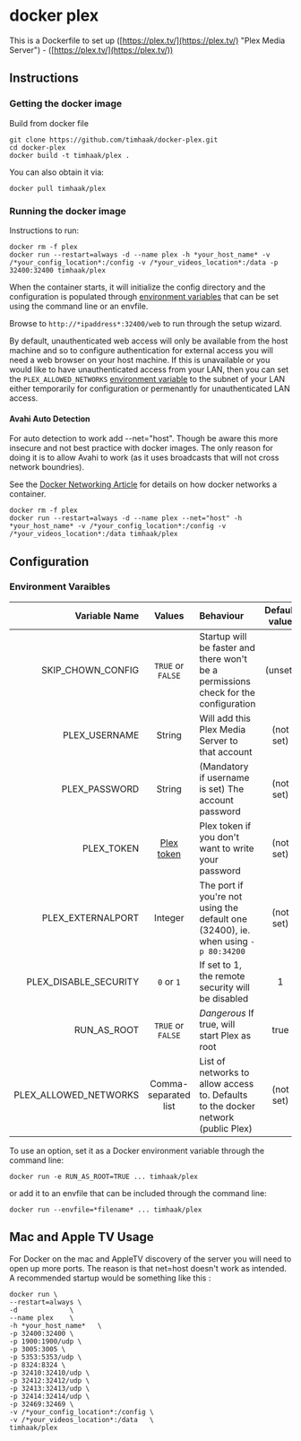 # docker plex
This is a Dockerfile to set up ([https://plex.tv/](https://plex.tv/) "Plex Media Server") - ([https://plex.tv/](https://plex.tv/))

## Instructions
### Getting the docker image
Build from docker file

```
git clone https://github.com/timhaak/docker-plex.git
cd docker-plex
docker build -t timhaak/plex .
```

You can also obtain it via:

```
docker pull timhaak/plex
```

### Running the docker image
Instructions to run:

```
docker rm -f plex
docker run --restart=always -d --name plex -h *your_host_name* -v /*your_config_location*:/config -v /*your_videos_location*:/data -p 32400:32400 timhaak/plex
```

When the container starts, it will initialize the config directory and the configuration is populated through [environment variables](#environment-variables) that can be set using the command line or an envfile.

Browse to `http://*ipaddress*:32400/web` to run through the setup wizard.

By default, unauthenticated web access will only be available from the host machine and so to configure authentication for external access you will need a web browser on your host machine. If this is unavailable or you would like to have unauthenticated access from your LAN, then you can set the `PLEX_ALLOWED_NETWORKS` [environment variable](#environment-variables) to the subnet of your LAN either temporarily for configuration or permenantly for unauthenticated LAN access.

#### Avahi Auto Detection
For auto detection to work add --net="host". Though be aware this more insecure and not best practice with docker images. The only reason for doing it is to allow Avahi to work (as it uses broadcasts that will not cross network boundries).

See the [Docker Networking Article](https://docs.docker.com/articles/networking/#how-docker-networks-a-container) for details on how docker networks a container.

```
docker rm -f plex
docker run --restart=always -d --name plex --net="host" -h *your_host_name* -v /*your_config_location*:/config -v /*your_videos_location*:/data timhaak/plex
```

## Configuration
### Environment Varaibles

| Variable Name           | Values                 | Behaviour                                                                            | Default value   |
| ----------------------: | :--------------------: | :----------------------------------------------------------------------------------- | :-------------: |
|     SKIP_CHOWN_CONFIG   |  `TRUE` or `FALSE`     | Startup will be faster and there won't be a permissions check for the configuration  | (unset)         |
|         PLEX_USERNAME   |        String          | Will add this Plex Media Server to that account                                      | (not set)       |
|         PLEX_PASSWORD   |        String          | (Mandatory if username is set) The account password | (not set)                      |                 |
|            PLEX_TOKEN   |   [Plex token][1]      | Plex token if you don't want to write your password | (not set)                      |                 |
|     PLEX_EXTERNALPORT   |       Integer          | The port if you're not using the default one (32400), ie. when using `-p 80:34200`   |  (not set)      |
| PLEX_DISABLE_SECURITY   |      `0` or `1`        | If set to 1, the remote security will be disabled | 1                                |                 |
|           RUN_AS_ROOT   |  `TRUE` or `FALSE`     | *Dangerous* If true, will start Plex as root | true                                  |                 |
| PLEX_ALLOWED_NETWORKS   | Comma-separated list   | List of networks to allow access to. Defaults to the docker network (public Plex)    | (not set)       |

To use an option, set it as a Docker environment variable through the command line:

```
docker run -e RUN_AS_ROOT=TRUE ... timhaak/plex
```

or add it to an envfile that can be included through the command line:

```
docker run --envfile=*filename* ... timhaak/plex
```

## Mac and Apple TV Usage

For Docker on the mac and AppleTV discovery of the server you will need to open up more ports. The reason is that net=host doesn't work as intended. A recommended startup would be something like this :

```
docker run \
--restart=always \
-d             \
--name plex    \
-h *your_host_name*   \
-p 32400:32400 \
-p 1900:1900/udp \
-p 3005:3005 \
-p 5353:5353/udp \
-p 8324:8324 \
-p 32410:32410/udp \
-p 32412:32412/udp \
-p 32413:32413/udp \
-p 32414:32414/udp \
-p 32469:32469 \
-v /*your_config_location*:/config \
-v /*your_videos_location*:/data   \
timhaak/plex
```

[1]: https://support.plex.tv/hc/en-us/articles/204059436-Finding-your-account-token-X-Plex-Token
